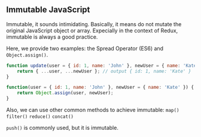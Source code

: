 ## Immutable JavaScript

Immutable, it sounds intimidating. Basically, it means do not mutate the original JavaScript object or array. Expecially in the context of Redux, immutable is always a good practice.

Here, we provide two examples: the Spread Operator (ES6) and `Object.assign()`.

```javascript
function update(user = { id: 1, name: 'John' }, newUser = { name: 'Kate' }) {
    return { ...user, ...newUser }; // output { id: 1, name: 'Kate' }
}
```

```javascript
function(user = { id: 1, name: 'John' }, newUser = { name: 'Kate' }) {
    return Object.assign(user, newUser);
}
```

Also, we can use other common methods to achieve immutable:
`map()`
`filter()`
`reduce()`
`concat()`

`push()` is commonly used, but it is immutable.
